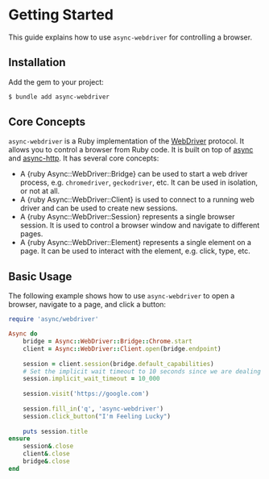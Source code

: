 # Getting Started

This guide explains how to use `async-webdriver` for controlling a browser.

## Installation

Add the gem to your project:

~~~ bash
$ bundle add async-webdriver
~~~

## Core Concepts

`async-webdriver` is a Ruby implementation of the [WebDriver](https://www.w3.org/TR/webdriver/) protocol. It allows you to control a browser from Ruby code. It is built on top of [async](https://github.com/socketry/async) and [async-http](https://github.com/socketry/async-http). It has several core concepts:

- A {ruby Async::WebDriver::Bridge} can be used to start a web driver process, e.g. `chromedriver`, `geckodriver`, etc. It can be used in isolation, or not at all.
- A {ruby Async::WebDriver::Client} is used to connect to a running web driver and can be used to create new sessions.
- A {ruby Async::WebDriver::Session} represents a single browser session. It is used to control a browser window and navigate to different pages.
- A {ruby Async::WebDriver::Element} represents a single element on a page. It can be used to interact with the element, e.g. click, type, etc.

## Basic Usage

The following example shows how to use `async-webdriver` to open a browser, navigate to a page, and click a button:

~~~ ruby
require 'async/webdriver'

Async do
	bridge = Async::WebDriver::Bridge::Chrome.start
	client = Async::WebDriver::Client.open(bridge.endpoint)
	
	session = client.session(bridge.default_capabilities)
	# Set the implicit wait timeout to 10 seconds since we are dealing with the real internet (which can be slow):
	session.implicit_wait_timeout = 10_000
	
	session.visit('https://google.com')
	
	session.fill_in('q', 'async-webdriver')
	session.click_button("I'm Feeling Lucky")
	
	puts session.title
ensure
	session&.close
	client&.close
	bridge&.close
end
~~~

